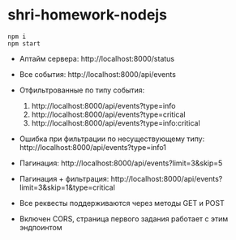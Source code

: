 # shri-homework-nodejs

```
npm i
npm start
```
* Аптайм сервера: http://localhost:8000/status
* Все события: http://localhost:8000/api/events
* Отфильтрованные по типу события: 
  1. http://localhost:8000/api/events?type=info
  2. http://localhost:8000/api/events?type=critical
  3. http://localhost:8000/api/events?type=info:critical
* Ошибка при фильтрации по несуществующему типу: http://localhost:8000/api/events?type=info1
* Пагинация: http://localhost:8000/api/events?limit=3&skip=5
* Пагинация + фильтрация: http://localhost:8000/api/events?limit=3&skip=1&type=critical

* Все реквесты поддерживаются через методы GET и POST
* Включен CORS, страница первого задания работает с этим эндпоинтом
